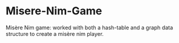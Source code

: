 # Misere-Nim-Game
Misère Nim game: worked with both a hash-table and a graph data structure to create a misère nim player.
